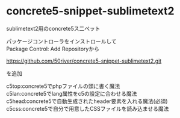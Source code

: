 concrete5-snippet-sublimetext2
==============================

sublimetext2用のconcrete5ス二ペット
  
パッケージコントローラをインストロールして  
Package Control: Add Repositoryから  
  
https://github.com/50river/concrete5-snippet-sublimetext2.git  
  
を追加  

c5top:concrete5でphpファイルの頭に書く魔法  
c5lan:concrete5でlang属性をc5の設定に合わせる魔法  
c5head:concrete5で自動生成されたheader要素を入れる魔法(必須) 
c5css:concrete5で自分で用意したCSSファイルを読み込ませる魔法  
